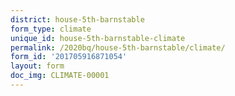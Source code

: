 ```yaml
---
district: house-5th-barnstable
form_type: climate
unique_id: house-5th-barnstable-climate
permalink: /2020bq/house-5th-barnstable/climate/
form_id: '201705916871054'
layout: form
doc_img: CLIMATE-00001
---
```

